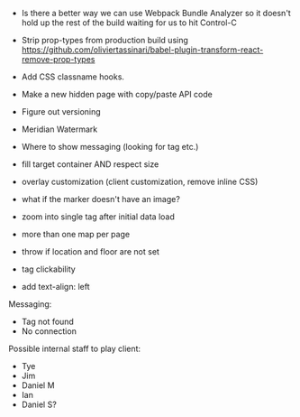 - Is there a better way we can use Webpack Bundle Analyzer so it doesn't hold up
  the rest of the build waiting for us to hit Control-C
- Strip prop-types from production build using
  <https://github.com/oliviertassinari/babel-plugin-transform-react-remove-prop-types>
- Add CSS classname hooks.
- Make a new hidden page with copy/paste API code
- Figure out versioning
- Meridian Watermark
- Where to show messaging (looking for tag etc.)
- fill target container AND respect size
- overlay customization (client customization, remove inline CSS)
- what if the marker doesn't have an image?
- zoom into single tag after initial data load
- more than one map per page
- throw if location and floor are not set
- tag clickability

- add text-align: left

Messaging:

- Tag not found
- No connection

Possible internal staff to play client:

- Tye
- Jim
- Daniel M
- Ian
- Daniel S?
